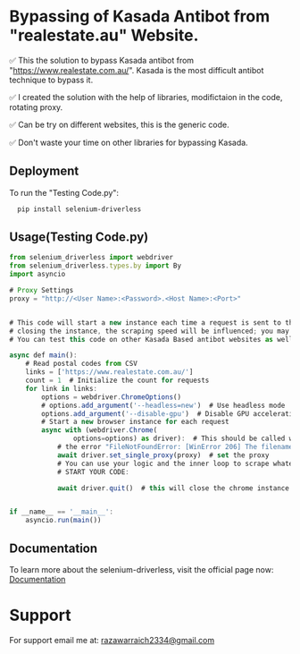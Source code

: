 
# Bypassing of Kasada Antibot from "realestate.au" Website.
✅ This the solution to bypass Kasada antibot from "https://www.realestate.com.au/". Kasada is the most difficult antibot technique to bypass it.

✅ I created the solution with the help of libraries, modifictaion in the code, rotating proxy.

✅ Can be try on different websites, this is the generic code.

✅ Don't waste your time on other libraries for bypassing Kasada.







## Deployment

To run the "Testing Code.py":
```bash
  pip install selenium-driverless
```
## Usage(Testing Code.py)

```javascript
from selenium_driverless import webdriver
from selenium_driverless.types.by import By
import asyncio

# Proxy Settings
proxy = "http://<User Name>:<Password>.<Host Name>:<Port>"


# This code will start a new instance each time a request is sent to the website; if you run it in a single tab without
# closing the instance, the scraping speed will be influenced; you may test it yourself.
# You can test this code on other Kasada Based antibot websites as well,this solution is properly in bypassing Kasada antibot.

async def main():
    # Read postal codes from CSV
    links = ['https://www.realestate.com.au/']
    count = 1  # Initialize the count for requests
    for link in links:
        options = webdriver.ChromeOptions()
        # options.add_argument('--headless=new')  # Use headless mode
        options.add_argument('--disable-gpu')  # Disable GPU acceleration
        # Start a new browser instance for each request
        async with (webdriver.Chrome(
                options=options) as driver):  # This should be called within the main loop otherwise,
            # the error "FileNotFoundError: [WinError 206] The filename or extension is too long" will occur.
            await driver.set_single_proxy(proxy)  # set the proxy
            # You can use your logic and the inner loop to scrape whatever you want.
            # START YOUR CODE:

            await driver.quit()  # this will close the chrome instance when the page will be scraped.


if __name__ == '__main__':
    asyncio.run(main())

```
## Documentation
To learn more about the selenium-driverless, visit the official page now:
[Documentation](https://github.com/kaliiiiiiiiii/Selenium-Driverless?tab=readme-ov-file#dependencies)


# Support
For support email me at: razawarraich2334@gmail.com